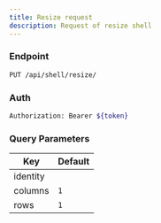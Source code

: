 ```yaml
---
title: Resize request
description: Request of resize shell
---
```


### Endpoint

```bash
PUT /api/shell/resize/
```

### Auth

```bash
Authorization: Bearer ${token}
```

### Query Parameters

| Key | Default |
|-----|---------|
| identity |  |
| columns | `1` |
| rows | `1` |

